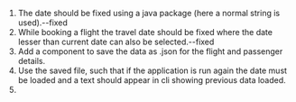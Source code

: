 1. The date should be fixed using a java package (here a normal string is used).--fixed
2. While booking a flight the travel date should be fixed where the date lesser than current date can also be selected.--fixed
3. Add a component to save the data as .json for the flight and passenger details.
4. Use the saved file, such that if the application is run again the date must be loaded and a text should appear in cli showing previous data loaded.
5. 

